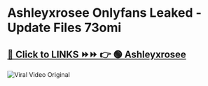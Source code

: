 
 # Ashleyxrosee Onlyfans Leaked - Update Files 73omi

## <h2><a href="https://clipsfans.com/Ashleyxrosee&ref=git">🔗 Click to LINKS ⏩⏩ 👉 🟢 Ashleyxrosee </a></h2>

<a href="https://clipsfans.com/Ashleyxrosee&ref=git" rel="nofollow" data-target="animated-image.originalLink"><img src="https://i.ibb.co.com/xMMVF88/686577567.gif" alt="Viral Video Original" style="max-width: 100%; display: inline-block;" data-target="animated-image.originalImage"></a>

